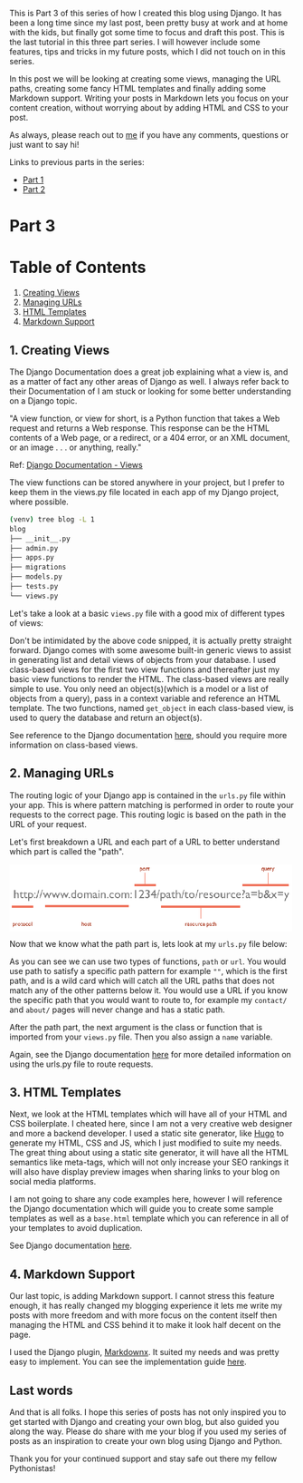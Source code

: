 This is Part 3 of this series of how I created this blog using Django. It has been a long time since my last post, been pretty busy at work and at home with the kids, but finally got some time to focus and draft this post. This is the last tutorial in this three part series. I will however include some features, tips and tricks in my future posts, which I did not touch on in this series.

In this post we will be looking at creating some views, managing the URL paths, creating some fancy HTML templates and finally adding some Markdown support.  Writing your posts in Markdown lets you focus on your content creation, without worrying about by adding HTML and CSS to your post.

As always, please reach out to [me](https://ryanbutler.online/contact/) if you have any comments, questions or just want to say hi!

Links to previous parts in the series:

- [Part 1](https://ryanbutler.online/how-did-i-create-this-blog-part-1)
- [Part 2](https://ryanbutler.online/how-did-i-create-this-blog-part-2)

# Part 3

# Table of Contents
1. [Creating Views](#django-views)
2. [Managing URLs](#django-urls)
3. [HTML Templates](#django-templates)
4. [Markdown Support](#markdown-support)


<div id='django-views' markdown='1'></div>

## 1. Creating Views

The Django Documentation does a great job explaining what a view is, and as a matter of fact any other areas of Django as well. I always refer back to their Documentation of I am stuck or looking for some better understanding on a Django topic.

"A view function, or view for short, is a Python function that takes a Web request and returns a Web response. This response can be the HTML contents of a Web page, or a redirect, or a 404 error, or an XML document, or an image . . . or anything, really."

Ref: [Django Documentation - Views](https://docs.djangoproject.com/en/3.2/topics/http/views/)

The view functions can be stored anywhere in your project, but I prefer to keep them in the views.py file located in each app of my Django project, where possible.

```bash
(venv) tree blog -L 1
blog
├── __init__.py
├── admin.py
├── apps.py
├── migrations
├── models.py
├── tests.py
└── views.py
```

Let's take a look at a basic `views.py` file with a good mix of different types of views:

<script src="https://gist.github.com/ryanleonbutler/bcc02c3e89de5a2a3cb67c14585d28a4.js"></script>

Don't be intimidated by the above code snipped, it is actually pretty straight forward. Django comes with some awesome built-in generic views to assist in generating list and detail views of objects from your database. I used class-based views for the first two view functions and thereafter just my basic view functions to render the HTML. The class-based views are really simple to use. You only need an object(s)(which is a model or a list of objects from a query), pass in a context variable and reference an HTML template. The two functions, named `get_object` in each class-based view, is used to query the database and return an object(s). 

See reference to the Django documentation [here](https://docs.djangoproject.com/en/3.2/topics/class-based-views/generic-display/), should you require more information on class-based views.

<div id='django-urls' markdown='1'></div>

## 2. Managing URLs

The routing logic of your Django app is contained in the `urls.py` file within your app. This is where pattern matching is performed in order to route your requests to the correct page. This routing logic is based on the path in the URL of your request.

Let's first breakdown a URL and each part of a URL to better understand which part is called the "path".

<img align="center" src="/static/markdownx/2021/04/20/url_breakdown.png_5b8e39a5-f496-436a-b274-b66ce6ccb100.png" alt="url_breakdown"/>

Now that we know what the path part is, lets look at my `urls.py` file below:

<script src="https://gist.github.com/ryanleonbutler/6de8bc241f3f00cc6ae95f7e964fe5b4.js"></script>

As you can see we can use two types of functions, `path` or `url`. You would use path to satisfy a specific path pattern for example `""`, which is the first path, and is a wild card which will catch all the URL paths that does not match any of the other patterns below it. You would use a URL if you know the specific path that you would want to route to, for example my `contact/` and `about/` pages will never change and has a static path.

After the path part, the next argument is the class or function that is imported from your `views.py` file. Then you also assign a `name` variable.

Again, see the Django documentation [here](https://docs.djangoproject.com/en/3.2/topics/http/urls/) for more detailed information on using the urls.py file to route requests.

<div id='django-templates' markdown='1'></div>

## 3. HTML Templates

Next, we look at the HTML templates which will have all of your HTML and CSS boilerplate. I cheated here, since I am not a very creative web designer and more a backend developer. I used a static site generator, like [Hugo](https://gohugo.io/) to generate my HTML, CSS and JS, which I just modified to suite my needs. The great thing about using a static site generator, it will have all the HTML semantics like meta-tags, which will not only increase your SEO rankings it will also have display preview images when sharing links to your blog on social media platforms.

I am not going to share any code examples here, however I will reference the Django documentation which will guide you to create some sample templates as well as a `base.html` template which you can reference in all of your templates to avoid duplication.

See Django documentation [here](https://docs.djangoproject.com/en/3.2/ref/templates/language/).

<div id='markdown-support' markdown='1'></div>

## 4. Markdown Support

Our last topic, is adding Markdown support. I cannot stress this feature enough, it has really changed my blogging experience it lets me write my posts with more freedom and with more focus on the content itself then managing the HTML and CSS behind it to make it look half decent on the page.

I used the Django plugin, [Markdownx](https://pypi.org/project/django-markdownx/). It suited my needs and was pretty easy to implement. You can see the implementation guide [here](https://neutronx.github.io/django-markdownx/installation/).

## Last words
And that is all folks. I hope this series of posts has not only inspired you to get started with Django and creating your own blog, but also guided you along the way. Please do share with me your blog if you used my series of posts as an inspiration to create your own blog using Django and Python. 

Thank you for your continued support and stay safe out there my fellow Pythonistas!